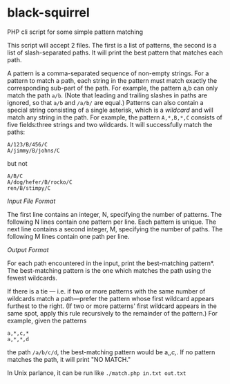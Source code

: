 black-squirrel
==============

PHP cli script for some simple pattern matching 

This script will accept 2 files. The first is a list of patterns, the second is a list of slash-separated paths. It will print the best pattern that matches each path. 

A pattern is a comma-separated sequence of non-empty strings. For a pattern to match a path, each string in the pattern must match exactly the corresponding sub-part of the path. For example, the pattern a,b can only match the path ```a/b```. (Note that leading and trailing slashes in paths are ignored, so that ```a/b``` and ```/a/b/``` are equal.) Patterns can also contain a special string consisting of a single asterisk, which is a *wildcard* and will match any string in the path.
For example, the pattern ```A,*,B,*,C``` consists of five fields:three strings and two wildcards. It will successfully match the paths:
```
A/123/B/456/C
A/jimmy/B/johns/C
```
but not 
```
A/B/C
A/dog/hefer/B/rocko/C
ren/B/stimpy/C
```

*Input File Format*

The first line contains an integer, N, specifying the number of patterns. The following N lines contain one pattern per line. Each pattern is unique. The next line contains a second integer, M, specifying the number of paths. The following M lines contain one path per line. 

*Output Format*

For each path encountered in the input, print the best-matching pattern*. The best-matching pattern is the one which matches the path using the fewest wildcards. 

If there is a tie — i.e. if two or more patterns with the same number of wildcards match a path—prefer the pattern whose first wildcard appears furthest to the right. (If two or more patterns' first wildcard appears in the same spot, apply this rule recursively to the remainder of the pattern.) For example, given the patterns 
```
a,*,c,*
a,*,*,d
```
the path ```/a/b/c/d```, the best-matching pattern would be a,*,c,*. If no pattern matches the path, it will print "NO MATCH." 

In Unix parlance, it can be run like 
```./match.php in.txt out.txt```
